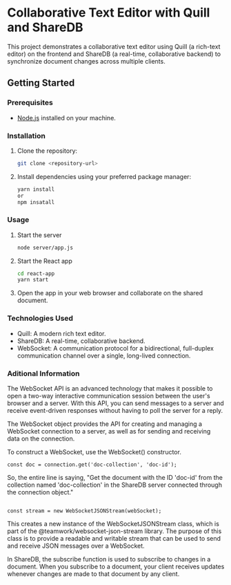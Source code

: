 # Collaborative Text Editor with Quill and ShareDB

This project demonstrates a collaborative text editor using Quill (a rich-text editor) on the frontend and ShareDB (a real-time, collaborative backend) to synchronize document changes across multiple clients.

## Getting Started

### Prerequisites

- [Node.js](https://nodejs.org/) installed on your machine.

### Installation

1. Clone the repository:

   ```bash
   git clone <repository-url>

   ```

2. Install dependencies using your preferred package manager:

   ```bash
   yarn install
   or
   npm insatall
   ```

### Usage

1. Start the server

   ```bash
   node server/app.js

   ```

2. Start the React app

   ```bash
   cd react-app
   yarn start

   ```

3. Open the app in your web browser and collaborate on the shared document.

### Technologies Used

- Quill: A modern rich text editor.
- ShareDB: A real-time, collaborative backend.
- WebSocket: A communication protocol for a bidirectional, full-duplex communication channel over a single, long-lived connection.

### Aditional Information

The WebSocket API is an advanced technology that makes it possible to open a two-way interactive communication session between the user's browser and a server. With this API, you can send messages to a server and receive event-driven responses without having to poll the server for a reply.

The WebSocket object provides the API for creating and managing a WebSocket connection to a server, as well as for sending and receiving data on the connection.

To construct a WebSocket, use the WebSocket() constructor.

```
const doc = connection.get('doc-collection', 'doc-id');

```

So, the entire line is saying, "Get the document with the ID 'doc-id' from the collection named 'doc-collection' in the ShareDB server connected through the connection object."

```

const stream = new WebSocketJSONStream(webSocket);

```

This creates a new instance of the WebSocketJSONStream class, which is part of the @teamwork/websocket-json-stream library. The purpose of this class is to provide a readable and writable stream that can be used to send and receive JSON messages over a WebSocket.

In ShareDB, the subscribe function is used to subscribe to changes in a document. When you subscribe to a document, your client receives updates whenever changes are made to that document by any client.
